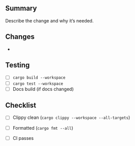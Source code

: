 ## Summary

Describe the change and why it’s needed.

## Changes

-

## Testing

- [ ] `cargo build --workspace`
- [ ] `cargo test --workspace`
- [ ] Docs build (if docs changed)

## Checklist

- [ ] Clippy clean (`cargo clippy --workspace --all-targets`)
- [ ] Formatted (`cargo fmt --all`)
- [ ] CI passes

